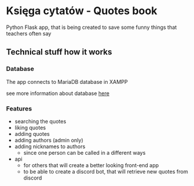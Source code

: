 # Księga cytatów - Quotes book
Python Flask app, that is being created to save
some funny things that teachers often say

## Technical stuff how it works

### Database
The app connects to MariaDB database in XAMPP

see more information about database [here](database_info/info.md)

### Features
- searching the quotes
- liking quotes
- adding quotes
- adding authors (admin only)
- adding nicknames to authors
  - since one person can be called in a different ways
- api
  - for others that will create a better looking front-end app
  - to be able to create a discord bot, that will retrieve new quotes from discord

